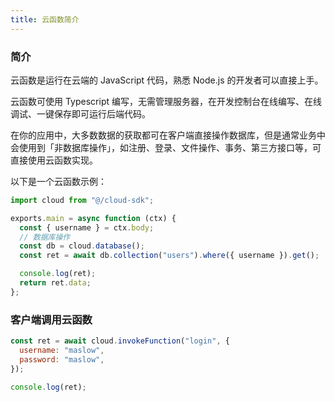 ```yaml
---
title: 云函数简介
---
```


### 简介

云函数是运行在云端的 JavaScript 代码，熟悉 Node.js 的开发者可以直接上手。

云函数可使用 Typescript 编写，无需管理服务器，在开发控制台在线编写、在线调试、一键保存即可运行后端代码。

在你的应用中，大多数数据的获取都可在客户端直接操作数据库，但是通常业务中会使用到「非数据库操作」，如注册、登录、文件操作、事务、第三方接口等，可直接使用云函数实现。

以下是一个云函数示例：

```ts
import cloud from "@/cloud-sdk";

exports.main = async function (ctx) {
  const { username } = ctx.body;
  // 数据库操作
  const db = cloud.database();
  const ret = await db.collection("users").where({ username }).get();

  console.log(ret);
  return ret.data;
};
```

### 客户端调用云函数

```js
const ret = await cloud.invokeFunction("login", {
  username: "maslow",
  password: "maslow",
});

console.log(ret);
```
